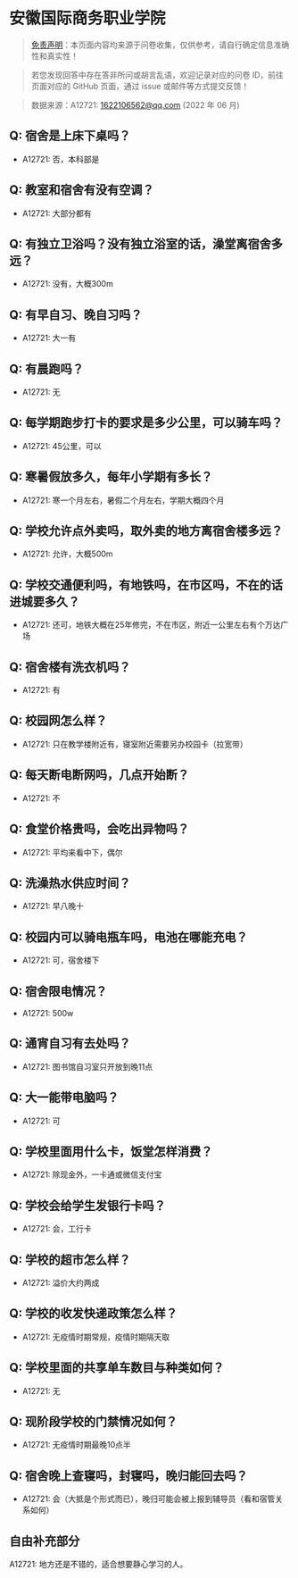 # 安徽国际商务职业学院

> [免责声明](https://colleges.chat/#_3)：本页面内容均来源于问卷收集，仅供参考，请自行确定信息准确性和真实性！

> 若您发现回答中存在答非所问或胡言乱语，欢迎记录对应的问卷 ID，前往页面对应的 GitHub 页面，通过 issue 或邮件等方式提交反馈！

> 数据来源：A12721: 1622106562@qq.com (2022 年 06 月)

## Q: 宿舍是上床下桌吗？

- A12721: 否，本科部是

## Q: 教室和宿舍有没有空调？

- A12721: 大部分都有

## Q: 有独立卫浴吗？没有独立浴室的话，澡堂离宿舍多远？

- A12721: 没有，大概300m

## Q: 有早自习、晚自习吗？

- A12721: 大一有

## Q: 有晨跑吗？

- A12721: 无

## Q: 每学期跑步打卡的要求是多少公里，可以骑车吗？

- A12721: 45公里，可以

## Q: 寒暑假放多久，每年小学期有多长？

- A12721: 寒一个月左右，暑假二个月左右，学期大概四个月

## Q: 学校允许点外卖吗，取外卖的地方离宿舍楼多远？

- A12721: 允许，大概500m

## Q: 学校交通便利吗，有地铁吗，在市区吗，不在的话进城要多久？

- A12721: 还可，地铁大概在25年修完，不在市区，附近一公里左右有个万达广场

## Q: 宿舍楼有洗衣机吗？

- A12721: 有

## Q: 校园网怎么样？

- A12721: 只在教学楼附近有，寝室附近需要另办校园卡（拉宽带）

## Q: 每天断电断网吗，几点开始断？

- A12721: 不

## Q: 食堂价格贵吗，会吃出异物吗？

- A12721: 平均来看中下，偶尔

## Q: 洗澡热水供应时间？

- A12721: 早八晚十

## Q: 校园内可以骑电瓶车吗，电池在哪能充电？

- A12721: 可，宿舍楼下

## Q: 宿舍限电情况？

- A12721: 500w

## Q: 通宵自习有去处吗？

- A12721: 图书馆自习室只开放到晚11点

## Q: 大一能带电脑吗？

- A12721: 可

## Q: 学校里面用什么卡，饭堂怎样消费？

- A12721: 除现金外，一卡通或微信支付宝

## Q: 学校会给学生发银行卡吗？

- A12721: 会，工行卡

## Q: 学校的超市怎么样？

- A12721: 溢价大约两成

## Q: 学校的收发快递政策怎么样？

- A12721: 无疫情时期常规，疫情时期隔天取

## Q: 学校里面的共享单车数目与种类如何？

- A12721: 无

## Q: 现阶段学校的门禁情况如何？

- A12721: 无疫情时期最晚10点半

## Q: 宿舍晚上查寝吗，封寝吗，晚归能回去吗？

- A12721: 会（大抵是个形式而已），晚归可能会被上报到辅导员（看和宿管关系如何）

## 自由补充部分

A12721: 地方还是不错的，适合想要静心学习的人。